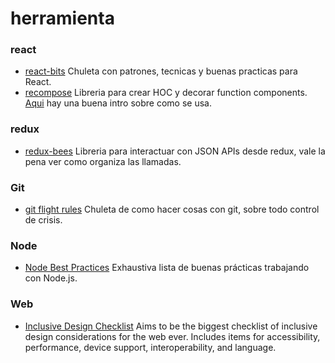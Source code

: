 # herramienta

### react  
- [react-bits](https://github.com/vasanthk/react-bits) Chuleta con patrones, tecnicas y buenas practicas para React.  
- [recompose](https://github.com/acdlite/recompose) Libreria para crear HOC y decorar function components. [Aqui](https://www.youtube.com/watch?v=SQtrgiLy3Fo) hay una
  buena intro sobre como se usa.

### redux  
- [redux-bees](https://github.com/cantierecreativo/redux-bees) Libreria para interactuar con JSON APIs desde redux, vale la pena ver como organiza las llamadas.


### Git
- [git flight rules](https://github.com/k88hudson/git-flight-rules) Chuleta de como hacer cosas con git, sobre todo control de crisis.

### Node
- [Node Best Practices](https://github.com/i0natan/nodebestpractices) Exhaustiva lista de buenas prácticas trabajando con Node.js.

### Web
- [Inclusive Design Checklist](https://github.com/Heydon/inclusive-design-checklist) Aims to be the biggest checklist of inclusive design considerations for the web ever. Includes items for accessibility, performance, device support, interoperability, and language.
